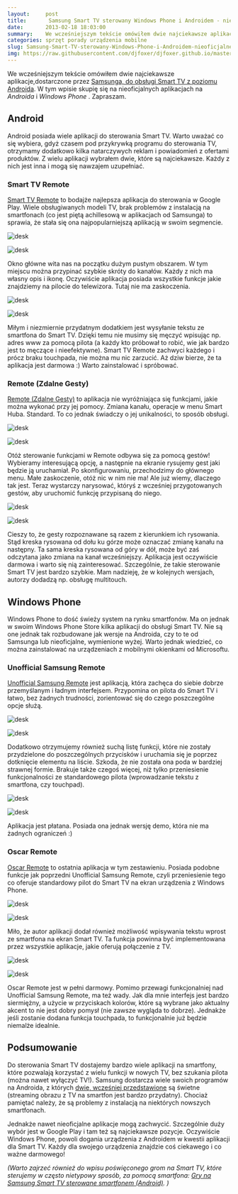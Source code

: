 ```yaml
---
layout:     post
title:       Samsung Smart TV sterowany Windows Phone i Androidem - nieoficjalne aplikacje
date:       2013-02-18 18:03:00
summary:    We wcześniejszym tekście omówiłem dwie najciekawsze aplikacje,dostarczone przez Samsunga, do obsługi Smart TV z poziomu Androida.  W tym wpisie skupię się na nieoficjalnych aplikacjach na Androida i Windows Phone. Zapraszam.AndroidAndroid posiada wiele aplikacji do sterowania Smart TV. Warto uważać co się wybiera, gdyż czasem pod przykrywką programu do sterowania TV, otrzymamy dodatkowo kilka nata...
categories: sprzęt porady urządzenia mobilne
slug: Samsung-Smart-TV-sterowany-Windows-Phone-i-Androidem-nieoficjalne-aplikacje,39299.html
img: https://raw.githubusercontent.com/djfoxer/djfoxer.github.io/master/_img/2013-2-18-_117_/g_-_-x-_-_-_x20130217120256_0.png
---
```




We wcześniejszym tekście omówiłem dwie najciekawsze aplikacje,dostarczone przez [Samsunga, do obsługi Smart TV z poziomu Androida](http://www.dobreprogramy.pl/djfoxer/Samsung-SmartTV-sterowany-Androidem-oficjalne-aplikacje,38716.html).  W tym wpisie skupię się na nieoficjalnych aplikacjach na  *Androida*  i  *Windows Phone* . Zapraszam.



## Android



Android posiada wiele aplikacji do sterowania Smart TV. Warto uważać co się wybiera, gdyż czasem pod przykrywką programu do sterowania TV, otrzymamy dodatkowo kilka natarczywych reklam i powiadomień z ofertami produktów. Z wielu aplikacji wybrałem dwie, które są najciekawsze. Każdy z nich jest inna i mogą się nawzajem uzupełniać.



### Smart TV Remote


[Smart TV Remote](https://play.google.com/store/apps/details?id=com.adi.remote.phone)  to bodajże najlepsza aplikacja do sterowania w Google Play. Wiele obsługiwanych modeli TV, brak problemów z instalacją na smartfonach (co jest piętą achillesową w aplikacjach od Samsunga) to sprawia, że stała się ona najpopularniejszą aplikacją w swoim segmencie. 



![desk](https://raw.githubusercontent.com/djfoxer/djfoxer.github.io/master/_img/2013-2-18-_117_/g_-_-x-_-_-_x20130217120256_0.png)


![desk](https://raw.githubusercontent.com/djfoxer/djfoxer.github.io/master/_img/2013-2-18-_117_/g_-_-x-_-_-_x20130217120325_0.png)



Okno główne wita nas na początku dużym pustym obszarem. W tym miejscu można przypinać szybkie skróty do kanałów. Każdy z nich ma własny opis i ikonę. Oczywiście aplikacja posiada wszystkie funkcje jakie znajdziemy na pilocie do telewizora. Tutaj nie ma zaskoczenia.



![desk](https://raw.githubusercontent.com/djfoxer/djfoxer.github.io/master/_img/2013-2-18-_117_/g_-_-x-_-_-_x20130217120310_0.png)


![desk](https://raw.githubusercontent.com/djfoxer/djfoxer.github.io/master/_img/2013-2-18-_117_/g_-_-x-_-_-_x20130217120339_0.png)



Miłym i niezmiernie przydatnym dodatkiem jest wysyłanie tekstu ze smartfona do Smart TV. Dzięki temu nie musimy się męczyć wpisując np. adres www za pomocą pilota (a każdy kto próbował to robić, wie jak bardzo jest to męczące i nieefektywne). Smart TV Remote zachwyci każdego i prócz braku touchpada, nie można mu nic zarzucić. Aż dziw bierze, że ta aplikacja jest darmowa :) Warto zainstalować i spróbować.



### Remote (Zdalne Gesty)



[Remote (Zdalne Gesty)](https://play.google.com/store/apps/details?id=com.andnexus.remote)  to aplikacja nie wyróżniająca się funkcjami, jakie można wykonać przy jej pomocy. Zmiana kanału, operacje w menu Smart Huba. Standard. To co jednak świadczy o jej unikalności, to sposób obsługi. 



![desk](https://raw.githubusercontent.com/djfoxer/djfoxer.github.io/master/_img/2013-2-18-_117_/g_-_-x-_-_-_x20130217120127_0.png)


![desk](https://raw.githubusercontent.com/djfoxer/djfoxer.github.io/master/_img/2013-2-18-_117_/g_-_-x-_-_-_x20130217120133_0.png)



Otóż sterowanie funkcjami w Remote odbywa się za pomocą gestów! Wybieramy interesującą opcję, a następnie na ekranie rysujemy gest jaki będzie ją uruchamiał. Po skonfigurowaniu, przechodzimy do głównego menu. Małe zaskoczenie, otóż nic w nim nie ma! Ale już wiemy, dlaczego tak jest. Teraz wystarczy narysować, któryś z wcześniej  przygotowanych gestów, aby uruchomić funkcję przypisaną do niego.



![desk](https://raw.githubusercontent.com/djfoxer/djfoxer.github.io/master/_img/2013-2-18-_117_/g_-_-x-_-_-_x20130217120137_0.png)


![desk](https://raw.githubusercontent.com/djfoxer/djfoxer.github.io/master/_img/2013-2-18-_117_/g_-_-x-_-_-_x20130217120142_0.png)



Cieszy to, że gesty rozpoznawane są razem z kierunkiem ich rysowania. Stąd kreska rysowana od dołu ku górze może oznaczać zmianę kanału na następny. Ta sama kreska rysowana od góry w dół, może być zaś odczytana jako zmiana na kanał wcześniejszy. Aplikacja jest oczywiście darmowa i warto się nią zainteresować. Szczególnie, że takie sterowanie Smart TV jest bardzo szybkie. Mam nadzieję, że w kolejnych wersjach, autorzy dodadzą np. obsługę multitouch.



## Windows Phone



Windows Phone to dość świeży system na rynku smartfonów. Ma on jednak w swoim Windows Phone Store kilka aplikacji do obsługi Smart TV. Nie są one jednak tak rozbudowane jak wersje na Androida, czy to te od Samsunga lub nieoficjalne, wymienione wyżej. Warto jednak wiedzieć, co można zainstalować na urządzeniach z mobilnymi okienkami od Microsoftu.



### Unofficial Samsung Remote



[Unofficial Samsung Remote](http://www.windowsphone.com/pl-pl/store/app/unofficial-samsung-remote/eee32829-f405-40b4-93d1-568bbda1664d)  jest aplikacją, która zachęca do siebie dobrze przemyślanym i ładnym interfejsem. Przypomina on pilota do Smart TV i łatwo, bez żadnych trudności, zorientować się do czego poszczególne opcje służą. 



![desk](https://raw.githubusercontent.com/djfoxer/djfoxer.github.io/master/_img/2013-2-18-_117_/g_-_-x-_-_-_x20130217120351_0.jpg)


![desk](https://raw.githubusercontent.com/djfoxer/djfoxer.github.io/master/_img/2013-2-18-_117_/g_-_-x-_-_-_x20130217120401_0.jpg)



Dodatkowo otrzymujemy również suchą listę funkcji, które nie zostały przydzielone do poszczególnych przycisków i uruchamia się je poprzez dotknięcie elementu na liście. Szkoda, że nie została ona poda w bardziej strawnej formie. Brakuje także czegoś więcej, niż tylko przeniesienie funkcjonalności ze standardowego pilota (wprowadzanie tekstu z smartfona, czy touchpad).



![desk](https://raw.githubusercontent.com/djfoxer/djfoxer.github.io/master/_img/2013-2-18-_117_/g_-_-x-_-_-_x20130217120408_0.jpg)


![desk](https://raw.githubusercontent.com/djfoxer/djfoxer.github.io/master/_img/2013-2-18-_117_/g_-_-x-_-_-_x20130217120414_0.jpg)



Aplikacja jest płatana. Posiada ona jednak wersję demo, która nie ma żadnych ograniczeń :)



### Oscar Remote



[Oscar Remote](http://www.windowsphone.com/pl-pl/store/app/oscar-remote/339d5f71-429f-48f2-b76c-eac268c0886f)  to ostatnia aplikacja w tym zestawieniu. Posiada podobne funkcje jak poprzedni Unofficial Samsung Remote, czyli przeniesienie tego co oferuje standardowy pilot do Smart TV na ekran urządzenia z Windows Phone.



![desk](https://raw.githubusercontent.com/djfoxer/djfoxer.github.io/master/_img/2013-2-18-_117_/g_-_-x-_-_-_x20130217120105_0.jpg)


![desk](https://raw.githubusercontent.com/djfoxer/djfoxer.github.io/master/_img/2013-2-18-_117_/g_-_-x-_-_-_x20130217120109_0.jpg)



Miło, że autor aplikacji dodał również możliwość wpisywania tekstu wprost ze smartfona na ekran Smart TV. Ta funkcja powinna być implementowana przez wszystkie aplikacje, jakie oferują połączenie z TV.



![desk](https://raw.githubusercontent.com/djfoxer/djfoxer.github.io/master/_img/2013-2-18-_117_/g_-_-x-_-_-_x20130217120112_0.jpg)


![desk](https://raw.githubusercontent.com/djfoxer/djfoxer.github.io/master/_img/2013-2-18-_117_/g_-_-x-_-_-_x20130217120115_0.jpg)



Oscar Remote jest w pełni darmowy. Pomimo przewagi funkcjonalniej nad Unofficial Samsung Remote, ma też wady. Jak dla mnie interfejs jest bardzo siermiężny, a użycie w przyciskach kolorów, które są wybrane jako aktualny akcent to nie jest dobry pomysł (nie zawsze wygląda to dobrze). Jednakże jeśli zostanie dodana funkcja touchpada, to funkcjonalnie już będzie niemalże idealnie. 



## Podsumowanie

 
Do sterowania Smart TV dostajemy bardzo wiele aplikacji na smartfony, które pozwalają korzystać z wielu funkcji w nowych TV, bez szukania pilota (można nawet wyłączyć TV!). Samsung dostarcza wiele swoich programów na Androida, z których [dwie, wcześniej przedstawione](http://www.dobreprogramy.pl/djfoxer/Samsung-Smart-TV-sterowany-Androidem-oficjalne-aplikacje,38716.html)  są świetne (streaming obrazu z TV na smartfon jest bardzo przydatny). Chociaż pamiętać należy, że są problemy z instalacją na niektórych nowszych smartfonach. 

Jednakże nawet nieoficjalne aplikacje mogą zachwycić. Szczególnie duży wybór jest w Google Play i tam też są najciekawsze pozycje. Oczywiście Windows Phone, powoli dogania urządzenia z Androidem w kwestii aplikacji dla Smart TV. Każdy dla swojego urządzenia znajdzie coś ciekawego i co ważne darmowego! 

 *(Warto zajrzeć również do wpisu poświęconego grom na Smart TV, które sterujemy w często nietypowy sposób, za pomocą smartfona: [Gry na Samsung Smart TV sterowane smartfonem (Android)](http://www.dobreprogramy.pl/djfoxer/Gry-na-Samsung-Smart-TV-sterowane-smartfonem-Android,39836.html). )* 